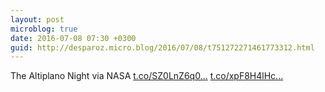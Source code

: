 ```yaml
---
layout: post
microblog: true
date: 2016-07-08 07:30 +0300
guid: http://desparoz.micro.blog/2016/07/08/t751272271461773312.html
---
```

The Altiplano Night via NASA [t.co/SZ0LnZ6q0...](https://t.co/SZ0LnZ6q0b) [t.co/xpF8H4lHc...](https://t.co/xpF8H4lHc1)
